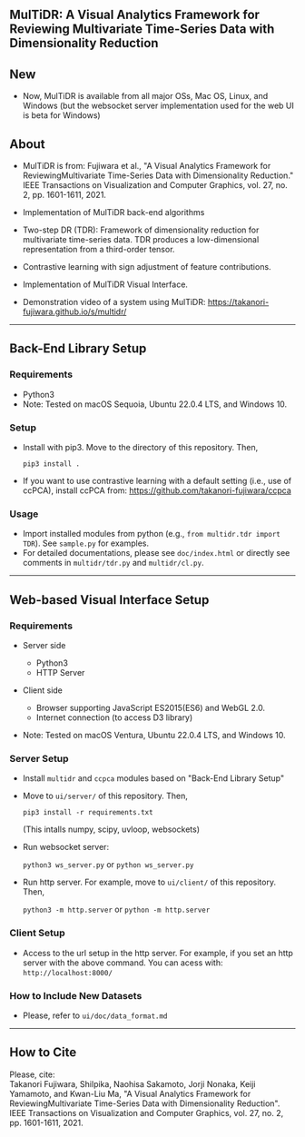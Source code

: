 ## MulTiDR: A Visual Analytics Framework for Reviewing Multivariate Time-Series Data with Dimensionality Reduction

New
-----
* Now, MulTiDR is available from all major OSs, Mac OS, Linux, and Windows (but the websocket server implementation used for the web UI is beta for Windows)

About
-----
* MulTiDR is from: Fujiwara et al., "A Visual Analytics Framework for ReviewingMultivariate Time-Series Data with Dimensionality Reduction." IEEE Transactions on Visualization and Computer Graphics, vol. 27, no. 2, pp. 1601-1611, 2021.

* Implementation of MulTiDR back-end algorithms
 * Two-step DR (TDR): Framework of dimensionality reduction for multivariate time-series data. TDR produces a low-dimensional representation from a third-order tensor.
 * Contrastive learning with sign adjustment of feature contributions.

* Implementation of MulTiDR Visual Interface.

* Demonstration video of a system using MulTiDR: https://takanori-fujiwara.github.io/s/multidr/

******

Back-End Library Setup
-----

### Requirements
* Python3
* Note: Tested on macOS Sequoia, Ubuntu 22.0.4 LTS, and Windows 10.

### Setup
* Install with pip3. Move to the directory of this repository. Then,

    `pip3 install .`

* If you want to use contrastive learning with a default setting (i.e., use of ccPCA), install ccPCA from: https://github.com/takanori-fujiwara/ccpca

### Usage
* Import installed modules from python (e.g., `from multidr.tdr import TDR`). See `sample.py` for examples.
* For detailed documentations, please see `doc/index.html` or directly see comments in `multidr/tdr.py` and `multidr/cl.py`.

******

Web-based Visual Interface Setup
-----

### Requirements
* Server side
  * Python3
  * HTTP Server
* Client side
  * Browser supporting JavaScript ES2015(ES6) and WebGL 2.0.
  * Internet connection (to access D3 library)

* Note: Tested on macOS Ventura, Ubuntu 22.0.4 LTS, and Windows 10.


### Server Setup

* Install `multidr` and `ccpca` modules based on "Back-End Library Setup"

* Move to `ui/server/` of this repository. Then,

    `pip3 install -r requirements.txt`

  (This intalls numpy, scipy, uvloop, websockets)

* Run websocket server:

    `python3 ws_server.py` or  `python ws_server.py`

* Run http server. For example, move to `ui/client/` of this repository. Then,

    `python3 -m http.server` or  `python -m http.server`

### Client Setup

* Access to the url setup in the http server. For example, if you set an http server with the above command. You can acess with: `http://localhost:8000/`

### How to Include New Datasets

* Please, refer to `ui/doc/data_format.md`

******

## How to Cite
Please, cite:    
Takanori Fujiwara, Shilpika, Naohisa Sakamoto, Jorji Nonaka, Keiji Yamamoto, and Kwan-Liu Ma, "A Visual Analytics Framework for ReviewingMultivariate Time-Series Data with Dimensionality Reduction". IEEE Transactions on Visualization and Computer Graphics, vol. 27, no. 2, pp. 1601-1611, 2021.
